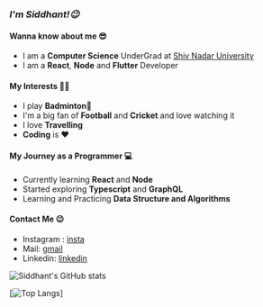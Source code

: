 ### _I'm Siddhant!😉_ ###

#### Wanna know about me 😎 ####
* I am a **Computer Science** UnderGrad at [Shiv Nadar University](https://www.snu.edu.in/)
* I am a **React**, **Node** and **Flutter** Developer

#### My Interests 👨‍💻 ####
* I play **Badminton**🏸
* I'm a big fan of **Football** and **Cricket** and love watching it
* I love **Travelling**
* **Coding** is ❤

#### My Journey as a Programmer 💻 ####
* Currently learning **React** and **Node**
* Started exploring **Typescript** and **GraphQL**
* Learning and Practicing **Data Structure and Algorithms**

#### Contact Me 😉 ####
* Instagram : [insta](https://www.instagram.com/__siddhant.mittal__/)
* Mail: [gmail](mailto:siddhantmittal2001@gmail.com?subject=GitHub)
* Linkedin: [linkedin](https://www.linkedin.com/in/siddhant-mittal-9b56111a4)

![Siddhant's GitHub stats](https://github-readme-stats.vercel.app/api?username=siddhantmittal024&show_icons=true&count_private=true&theme=tokyonight)

[![Top Langs](https://github-readme-stats.vercel.app/api/top-langs/?username=siddhantmittal024&layout=compact)]

